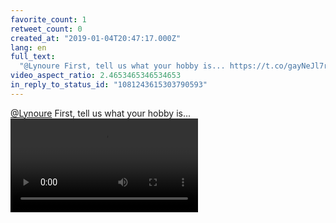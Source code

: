 ```yaml
---
favorite_count: 1
retweet_count: 0
created_at: "2019-01-04T20:47:17.000Z"
lang: en
full_text:
  "@Lynoure First, tell us what your hobby is... https://t.co/gayNeJl7ro"
video_aspect_ratio: 2.4653465346534653
in_reply_to_status_id: "1081243615303790593"
---
```


[@Lynoure](https://twitter.com/Lynoure) First, tell us what your hobby is...
![Embedded Video](https://twitter-media-coderbyheart.s3.eu-north-1.amazonaws.com/1081290995487174661-DwGEaicXQAIDAw_.mp4)
